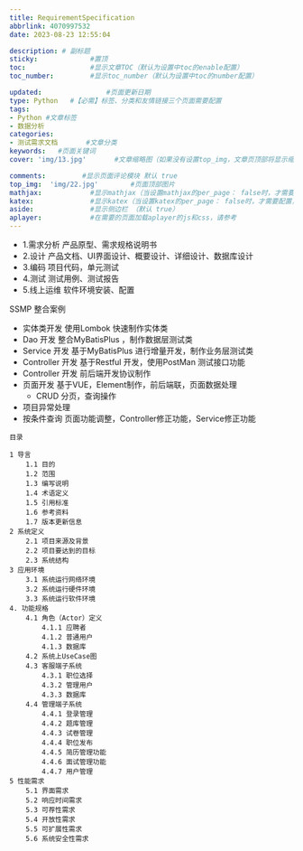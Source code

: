 ```yaml
---
title: RequirementSpecification
abbrlink: 4070997532
date: 2023-08-23 12:55:04

description: # 副标题
sticky:             #置顶
toc:                #显示文章TOC（默认为设置中toc的enable配置）
toc_number:         #显示toc_number（默认为设置中toc的number配置）

updated:                #页面更新日期
type: Python   #【必需】标签、分类和友情链接三个页面需要配置
tags: 
- Python #文章标签  
- 数据分析
categories: 
- 测试需求文档       #文章分类
keywords:   #页面关键词
cover: 'img/13.jpg'       #文章缩略图（如果没有设置top_img，文章页顶部将显示缩略图，可设为false/图片地址/留空）

comments:         #显示页面评论模块 默认 true
top_img:  'img/22.jpg'        #页面顶部图片
mathjax:            #显示mathjax（当设置mathjax的per_page： false时，才需要配置，默认 false）
katex:              #显示katex（当设置katex的per_page： false时，才需要配置，默认 false）
aside:              #显示侧边栏 （默认 true）
aplayer:            #在需要的页面加载aplayer的js和css，请参考
---
```

- 1.需求分析
    产品原型、需求规格说明书
- 2.设计
    产品文档、UI界面设计、概要设计、详细设计、数据库设计
- 3.编码
    项目代码，单元测试
- 4.测试
    测试用例、测试报告
- 5.线上运维
    软件环境安装、配置

SSMP 整合案例
+ 实体类开发                使用Lombok 快速制作实体类
+ Dao 开发                  整合MyBatisPlus ，制作数据层测试类
+ Service 开发              基于MyBatisPlus 进行增量开发，制作业务层测试类
+ Controller 开发           基于Restful 开发，使用PostMan 测试接口功能
+ Controller 开发           前后端开发协议制作
+ 页面开发                  基于VUE，Element制作，前后端联，页面数据处理
    - CRUD 分页，查询操作
+ 项目异常处理
+ 按条件查询                页面功能调整，Controller修正功能，Service修正功能
```
目录

1 导言
    1.1 目的
    1.2 范围
    1.3 编写说明
    1.4 术语定义
    1.5 引用标准
    1.6 参考资料
    1.7 版本更新信息
2 系统定义
    2.1 项目来源及背景
    2.2 项目要达到的目标
    2.3 系统结构
3 应用环境
    3.1 系统运行网络环境
    3.2 系统运行硬件环境
    3.3 系统运行软件环境
4. 功能规格
    4.1 角色（Actor）定义
        4.1.1 应聘者
        4.1.2 普通用户
        4.1.3 数据库
    4.2 系统上UseCase图
    4.3 客服端子系统
        4.3.1 职位选择
        4.3.2 管理用户
        4.3.3 数据库
    4.4 管理端子系统
        4.4.1 登录管理
        4.4.2 题库管理
        4.4.3 试卷管理
        4.4.4 职位发布
        4.4.5 简历管理功能
        4.4.6 面试管理功能
        4.4.7 用户管理
5 性能需求
    5.1 界面需求
    5.2 响应时间需求
    5.3 可荐性需求
    5.4 开放性需求
    5.5 可扩展性需求
    5.6 系统安全性需求
```